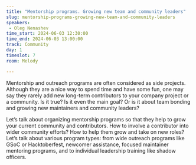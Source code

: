 ```yaml
---
title: "Mentorship programs. Growing new team and community leaders"
slug: mentorship-programs-growing-new-team-and-community-leaders
speakers:
 - Oleg Nenashev
time_start: 2024-06-03 12:30:00
time_end: 2024-06-03 13:00:00
track: Community
day: 1
timeslot: 7
room: Melody

---
```


Mentorship and outreach programs are often considered as side projects. Although they are a nice way to spend time and have some fun, one may say they rarely add new long-term contributors to your company project or a community. Is it true? Is it even the main goal? Or is it about team bonding and growing new maintainers and community leaders?
 
Let’s talk about organizing mentorship programs so that they help to grow your current community and contributors. How to involve a contributor into wider community efforts? How to help them grow and take on new roles? Let’s talk about various program types: from wide outreach programs like GSoC or Hacktoberfest, newcomer assistance, focused maintainer mentoring programs, and to individual leadership training like shadow officers.